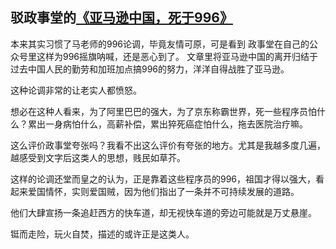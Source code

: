 ## 驳政事堂的[《亚马逊中国，死于996》](https://mp.weixin.qq.com/s/6vZIoXB6WXMrWqrsi6EKeg)
本来其实习惯了马老师的996论调，毕竟友情可原，可是看到 政事堂在自己的公众号里这样为996摇旗呐喊，还是恶心到了。
文章里将亚马逊中国的离开归结于过去中国人民的勤劳和加班加点搞996的努力，洋洋自得战胜了亚马逊。

这种论调非常的让老实人都愤怒。

想必在这种人看来，为了阿里巴巴的强大，为了京东称霸世界，死一些程序员怕什么？累出一身病怕什么，高薪补偿，累出猝死癌症怕什么，拖去医院治疗嘛。

这么评价政事堂夸张吗？我看不出这么评价有夸张的地方。尤其是我越多度几遍，越感受到文字后这类人的思想，贱民如草芥。

这样的论调还堂而皇之的认为，正是靠着这些程序员的996，祖国才得以强大，看起来爱国情怀，实则爱国贼，因为他们指出了一条并不可持续发展的道路。

他们大肆宣扬一条追赶西方的快车道，却无视快车道的旁边可能就是万丈悬崖。

铤而走险，玩火自焚，描述的或许正是这类人。
